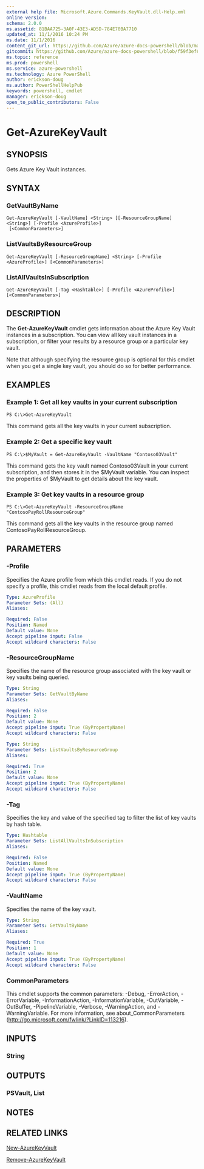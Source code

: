 ```yaml
---
external help file: Microsoft.Azure.Commands.KeyVault.dll-Help.xml
online version: 
schema: 2.0.0
ms.assetid: 81BAA725-3A0F-43E3-AD5D-784E70BA7710
updated_at: 11/1/2016 10:24 PM
ms.date: 11/1/2016
content_git_url: https://github.com/Azure/azure-docs-powershell/blob/master/azureps-cmdlets-docs/ResourceManager/AzureRM.KeyVault/v0.9.8/Get-AzureKeyVault.md
gitcommit: https://github.com/Azure/azure-docs-powershell/blob/f59f3ef60bc592383812213e69fd77ba950759ed/azureps-cmdlets-docs/ResourceManager/AzureRM.KeyVault/v0.9.8/Get-AzureKeyVault.md
ms.topic: reference
ms.prod: powershell
ms.service: azure-powershell
ms.technology: Azure PowerShell
author: erickson-doug
ms.author: PowerShellHelpPub
keywords: powershell, cmdlet
manager: erickson-doug
open_to_public_contributors: False
---
```


# Get-AzureKeyVault

## SYNOPSIS
Gets Azure Key Vault instances.

## SYNTAX

### GetVaultByName
```
Get-AzureKeyVault [-VaultName] <String> [[-ResourceGroupName] <String>] [-Profile <AzureProfile>]
 [<CommonParameters>]
```

### ListVaultsByResourceGroup
```
Get-AzureKeyVault [-ResourceGroupName] <String> [-Profile <AzureProfile>] [<CommonParameters>]
```

### ListAllVaultsInSubscription
```
Get-AzureKeyVault [-Tag <Hashtable>] [-Profile <AzureProfile>] [<CommonParameters>]
```

## DESCRIPTION
The **Get-AzureKeyVault** cmdlet gets information about the Azure Key Vault instances in a subscription.
You can view all key vault instances in a subscription, or filter your results by a resource group or a particular key vault.

Note that although specifying the resource group is optional for this cmdlet when you get a single key vault, you should do so for better performance.

## EXAMPLES

### Example 1: Get all key vaults in your current subscription
```
PS C:\>Get-AzureKeyVault
```

This command gets all the key vaults in your current subscription.

### Example 2: Get a specific key vault
```
PS C:\>$MyVault = Get-AzureKeyVault -VaultName "Contoso03Vault"
```

This command gets the key vault named Contoso03Vault in your current subscription, and then stores it in the $MyVault variable.
You can inspect the properties of $MyVault to get details about the key vault.

### Example 3: Get key vaults in a resource group
```
PS C:\>Get-AzureKeyVault -ResourceGroupName "ContosoPayRollResourceGroup"
```

This command gets all the key vaults in the resource group named ContosoPayRollResourceGroup.

## PARAMETERS

### -Profile
Specifies the Azure profile from which this cmdlet reads.
If you do not specify a profile, this cmdlet reads from the local default profile.

```yaml
Type: AzureProfile
Parameter Sets: (All)
Aliases: 

Required: False
Position: Named
Default value: None
Accept pipeline input: False
Accept wildcard characters: False
```

### -ResourceGroupName
Specifies the name of the resource group associated with the key vault or key vaults being queried.

```yaml
Type: String
Parameter Sets: GetVaultByName
Aliases: 

Required: False
Position: 2
Default value: None
Accept pipeline input: True (ByPropertyName)
Accept wildcard characters: False
```

```yaml
Type: String
Parameter Sets: ListVaultsByResourceGroup
Aliases: 

Required: True
Position: 2
Default value: None
Accept pipeline input: True (ByPropertyName)
Accept wildcard characters: False
```

### -Tag
Specifies the key and value of the specified tag to filter the list of key vaults by hash table.

```yaml
Type: Hashtable
Parameter Sets: ListAllVaultsInSubscription
Aliases: 

Required: False
Position: Named
Default value: None
Accept pipeline input: True (ByPropertyName)
Accept wildcard characters: False
```

### -VaultName
Specifies the name of the key vault.

```yaml
Type: String
Parameter Sets: GetVaultByName
Aliases: 

Required: True
Position: 1
Default value: None
Accept pipeline input: True (ByPropertyName)
Accept wildcard characters: False
```

### CommonParameters
This cmdlet supports the common parameters: -Debug, -ErrorAction, -ErrorVariable, -InformationAction, -InformationVariable, -OutVariable, -OutBuffer, -PipelineVariable, -Verbose, -WarningAction, and -WarningVariable. For more information, see about_CommonParameters (http://go.microsoft.com/fwlink/?LinkID=113216).

## INPUTS

### String

## OUTPUTS

### PSVault, List<PSVaultIdentityItem>

## NOTES

## RELATED LINKS

[New-AzureKeyVault](xref:ResourceManager/AzureRM.KeyVault/v0.9.8/New-AzureKeyVault.md)

[Remove-AzureKeyVault](xref:ResourceManager/AzureRM.KeyVault/v0.9.8/Remove-AzureKeyVault.md)


